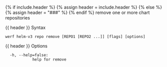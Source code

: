{% if include.header %}
{% assign header = include.header %}
{% else %}
{% assign header = "###" %}
{% endif %}
remove one or more chart repositories

{{ header }} Syntax

```shell
werf helm-v3 repo remove [REPO1 [REPO2 ...]] [flags] [options]
```

{{ header }} Options

```shell
  -h, --help=false:
            help for remove
```

